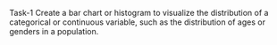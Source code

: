 Task-1
Create a bar chart or histogram to visualize the distribution of a categorical or continuous variable, such as the distribution of ages or genders in a population.
